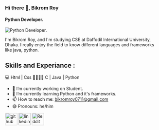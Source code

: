 ### Hi there 👋, Bikrom Roy
#### Python Developer.
![Python Developer.](https://media.licdn.com/dms/image/D5603AQFmaY0jtkMaIg/profile-displayphoto-shrink_200_200/0/1678516173761?e=1684972800&v=beta&t=xYA-mC8G2KaOQZh-39MIHHGpQ6qouUmwEppM-oY_m_o)

I'm Bikrom Roy, and I'm studying CSE at Daffodil International University, Dhaka. I really enjoy the field to know different languages and frameworks like java, python.

## Skills and Experiance :
💻 Html | Css 
🧑‍🧑🏻‍💻 C | Java | Python

- 🔭 I’m currently working on Student. 
- 🌱 I’m currently learning Python and it's frameworks. 
- 📫 How to reach me: bikromroy0711@gmail.com 
- 😄 Pronouns: he/him 


[<img src='https://cdn.jsdelivr.net/npm/simple-icons@3.0.1/icons/github.svg' alt='github' height='40'>](https://github.com/https://github.com/ADATYA)  [<img src='https://cdn.jsdelivr.net/npm/simple-icons@3.0.1/icons/linkedin.svg' alt='linkedin' height='40'>](https://www.linkedin.com/in/linkedin.com/in/bikrom-roy-68884a226/)  [<img src='https://cdn.jsdelivr.net/npm/simple-icons@3.0.1/icons/reddit.svg' alt='Reddit' height='40'>](https://www.reddit.com/user/Bikrom#8898)  



